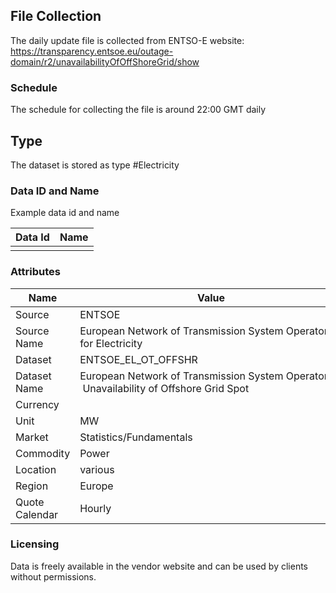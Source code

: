 ## File Collection

The daily update file is collected from ENTSO-E website: https://transparency.entsoe.eu/outage-domain/r2/unavailabilityOfOffShoreGrid/show

### Schedule

The schedule for collecting the file is around 22:00 GMT daily

## Type

The dataset is stored as type #Electricity

### Data ID and Name

Example data id and name

|**Data Id**|**Name**|
|-|-|
|||

### Attributes

|Name|Value|
|-|-|
|Source|ENTSOE|
|Source Name|European Network of Transmission System Operators for Electricity|
|Dataset|ENTSOE_EL_OT_OFFSHR|
|Dataset Name|European Network of Transmission System Operators - Unavailability of Offshore Grid Spot|
|Currency||
|Unit|MW|
|Market|Statistics/Fundamentals|
|Commodity|Power|
|Location|various|
|Region|Europe|
|Quote Calendar|Hourly|

### Licensing

Data is freely available in the vendor website and can be used by clients without permissions.
